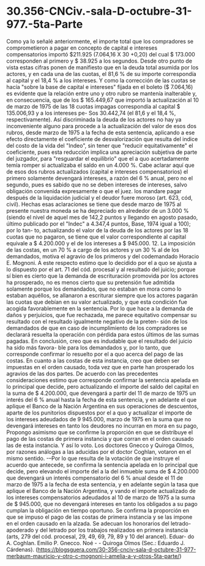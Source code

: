# 30.356-CNCiv.-sala-D-octubre-31-977.-5ta-Parte

 Como ya lo señalé anteriormente, el importe total que los compradores se comprometieron a pagar en concepto de capital e intereses compensatorios importó $211.925 (7.064,16 X 30 +0,20) del cual $ 173.000 corresponden al primero y $ 38.925 a los segundos. Desde otro punto de vista estas cifras ponen de manifiesto que en la deuda total asumida por los actores, y en cada una de las cuotas, el 81,6 % de su importe correspondía al capital y el 18,4 % a los intereses. Y como la corrección de las cuotas se hacía "sobre la base de capital e intereses" fijada en el boleto ($ 7.064,16) es evidente que la relación entre uno y otro rubro se mantenía inalterable y, en consecuencia, que de los $ 165.449,67 que importó la actualización al 10 de marzo de 1975 de las 18 cuotas impagas correspondía al capital $ 135.006,93 y a los intereses pe- Sos 30.442,74 (el 81,6 y el 18,4 %, respectivamente).
 Así discriminada la deuda de los actores no hay ya inconveniente alguno para procede a la actualización del valor de esos dos rubros, desde marzo de 1975 a la fecha de esta sentencia, aplicando a ese efecto directamente el coeficiente de desvalorización que resulta del indice del costo de la vida del "Indeo", sin tener que "reducir equitativamente" el coeficiente, pues esta reducción implica una apreciación subjetiva de parte del juzgador, para "resguardar el equilibrio" que el a quo acertadamente temía romper si actualizaba el saldo en un 4.000 %.
Cabe aclarar aquí que de esos dos rubros actualizados (capital e intereses compensatorios) el primero solamente devengará intereses, a razón del 6 % anual, pero no el segundo, pues es sabido que no se deben intereses de intereses, salvo obligación convenida expresamente o que el juez. los mandare pagar después de la liquidación judicial y el deudor fuere moroso (art. 623, cód, civil).
 Hechas esas aclaraciones se tiene que desde marzo de 1975 al presente nuestra moneda se ha depreciado en alrededor de un 3.000 % (siendo el nivel de aquel mes de 142,2 puntos y llegando en agosto pasado, último publicado por el "Indec" a 4.347,4 puntos, Base, 1974 igual a 100); por lo tan- to, actualizando el valor de la deuda de los actores por las 18 cuotas que no pagaron, se tiene que el valor correspondiente al capital equivale a $ 4.200.000 y el de los intereses a $ 945.000.
 12. La imposición de las costas, en un 70 % a cargo de los actores y un 30 % al de los demandados, motiva el agravio de los primeros y del codemandado Horacio E. Mognoni.
 A este respecto estimo que lo decidido por el a quo se ajusta a lo dispuesto por el art. 71 del cód. procesal y al resultado del juicio; porque sí bien es cierto que la demanda de escrituración promovida por los actores ha prosperado, no es menos cierto que su pretensión fue admitida solamente porque los demandados, que no estaban en mora como lo estaban aquéllos, se allanaron a escriturar siempre que los actores pagarán las cuotas que debían en su valor actualizado, y que esta condición fue acogida favorablemente en la sentencia. Por lo que hace a la demanda de daños y perjuicios, que fue rechazada, me parece equitativo compensar su resultado con el resultado igualmente negativo de la preten- sión de los demandados de que en caso de incumplimiento de los compradores se declarará resuelta la operación con pérdida para estos últimos de las sumas pagadas. En conclusión, creo que es indudable que el resultado del juicio ha sido más favora- ble para los demandados y, por lo tanto, que corresponde confirmar lo resuelto por el a quo acerca del pago de las costas.
 En cuanto a las costas de esta instancia, creo que deben ser impuestas en el orden causado, toda vez que en parte han prosperado los agravios de las dos partes.
 De acuerdo con las precedentes consideraciones estimo que corresponde confirmar la sentencia apelada en lo principal que decide, pero actualizando el importe del saldo del capital en la suma de $ 4.200.000, que devengará a partir del 11 de marzo de 1975
un interés del 6 % anual hasta la fecha de esta sentencia, y en adelante el que aplique el Banco de la Nación Argentina en sus operaciones de descuentos, aparte de los punitorios dispuestos por el a quo y actualizar el importe de los intereses adeudados de 9 945.000, marzo de 1975 en la suma que no devengará intereses en tanto los deudores no incurran en mora en su pago, Propongo asimismo que se confirme la proporción en que se distribuye el pago de las costas de primera instancia y que corran en el orden causado las de esta instancia. Y así lo voto.
 Los doctores Gnecco y Quiroga Olmos, por razones análogas a las aducidas por el doctor Coghlan, votaron en el mismo sentido.
-–Por lo que resulta de la votación de que instruye el acuerdo que antecede, se confirma la sentencia apelada en lo principal que decide, pero elevando el importe del a la del inmueble suma de $ 4.200.000 que devengará un interés compensatorio del 6 % anual desde el 11 de marzo de 1975 a la fecha de esta sentencia, y en adelante según la tasa que aplique el Banco de la Nación Argentina, y vando el importe actualizado de los intereses compensatorios adeudados al 10 de marzo de 1975 a la suma de $ 945.000, que no devengará intereses en tanto los obligados a su pago cumplan la obligación en tiempo oportuno. Se confirma la proporción en que se impuso el pago de las costas de primera instancia y se las impone en el orden causado en la alzada. Se adecuan los honorarios del letrado-apoderado y del letrado por los trabajos realizados en primera instancia (arts, 279 del cód. procesal, 29, 49, 69, 79, 89 y 10 del arancel). Eduar- do A. Coghlan. Emilio P. Gnecco. Noé - - Quiroga Olmos (Sec.: Eduardo J. Cárdenas).
(https://blogsguera.com/30-356-cnciv-sala-d-octubre-31-977-merbaum-mauricio-y-otro-c-mognoni-i-amelia-a-y-otros-5ta-parte/)








